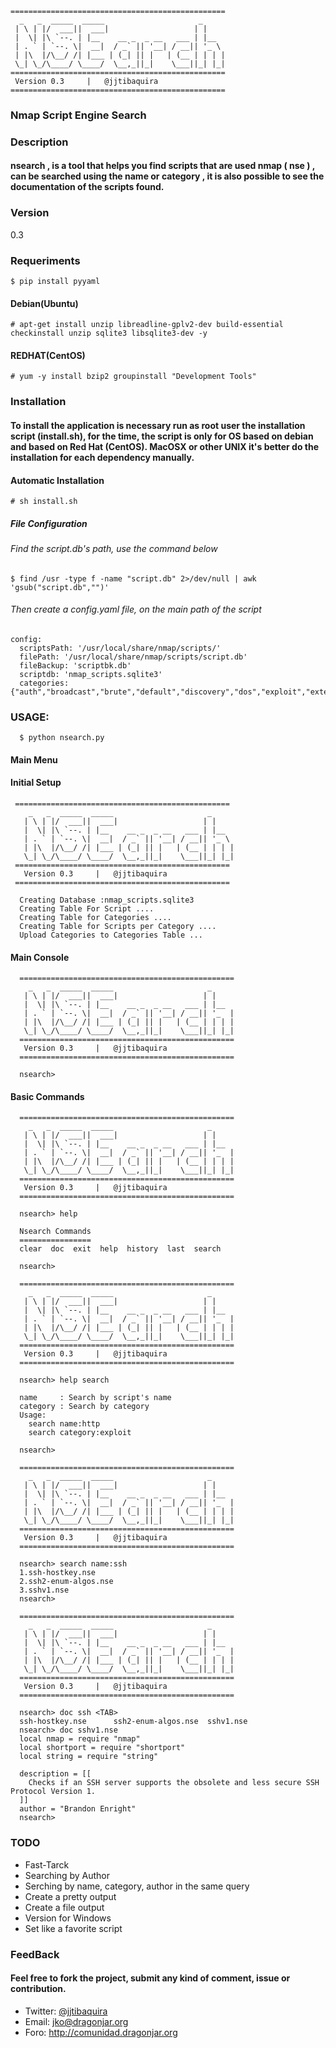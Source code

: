 ```
================================================
  _   _  _____  _____                     _
 | \ | |/  ___||  ___|                   | |
 |  \| |\ `--. | |__    __ _  _ __   ___ | |__
 | . ` | `--. \|  __|  / _` || '__| / __|| '_ \
 | |\  |/\__/ /| |___ | (_| || |   | (__ | | | |
 \_| \_/\____/ \____/  \__,_||_|    \___||_| |_|
================================================
 Version 0.3     |   @jjtibaquira
================================================
```
### Nmap Script Engine Search

### Description
#### nsearch , is a tool that helps you find scripts that are used nmap ( nse ) , can be searched using the name or category , it is also possible to see the documentation of the scripts found.

### Version
0.3

### Requeriments

```
$ pip install pyyaml
```

#### Debian(Ubuntu)

```
# apt-get install unzip libreadline-gplv2-dev build-essential checkinstall unzip sqlite3 libsqlite3-dev -y
```

#### REDHAT(CentOS)

```
# yum -y install bzip2 groupinstall "Development Tools"
```

### Installation
#### To install the application is necessary run as root user the installation script (install.sh), for the time, the script is only for OS based on debian and based on Red Hat (CentOS). MacOSX or other UNIX  it's better do the installation for each dependency manually.

#### Automatic Installation

```
# sh install.sh
```

##### File Configuration
###### Find the script.db's path, use the command below
```
$ find /usr -type f -name "script.db" 2>/dev/null | awk 'gsub("script.db","")'
```
###### Then create a config.yaml file, on the main path of the script
```
config:
  scriptsPath: '/usr/local/share/nmap/scripts/'
  filePath: '/usr/local/share/nmap/scripts/script.db'
  fileBackup: 'scriptbk.db'
  scriptdb: 'nmap_scripts.sqlite3'
  categories: {"auth","broadcast","brute","default","discovery","dos","exploit","external","fuzzer","intrusive","malware","safe","version","vuln"}

```

### USAGE:

```
  $ python nsearch.py
```

#### Main Menu
#### Initial Setup

```
 ================================================
    _   _  _____  _____                     _
   | \ | |/  ___||  ___|                   | |
   |  \| |\ `--. | |__    __ _  _ __   ___ | |__
   | . ` | `--. \|  __|  / _` || '__| / __|| '_ \
   | |\  |/\__/ /| |___ | (_| || |   | (__ | | | |
   \_| \_/\____/ \____/  \__,_||_|    \___||_| |_|
 ================================================
   Version 0.3     |   @jjtibaquira
 ================================================

  Creating Database :nmap_scripts.sqlite3
  Creating Table For Script ....
  Creating Table for Categories ....
  Creating Table for Scripts per Category ....
  Upload Categories to Categories Table ...
```

#### Main Console

```
  ================================================
    _   _  _____  _____                     _
   | \ | |/  ___||  ___|                   | |
   |  \| |\ `--. | |__    __ _  _ __   ___ | |__
   | . ` | `--. \|  __|  / _` || '__| / __|| '_  |
   | |\  |/\__/ /| |___ | (_| || |   | (__ | | | |
   \_| \_/\____/ \____/  \__,_||_|    \___||_| |_|
  ================================================
   Version 0.3     |   @jjtibaquira
  ================================================

  nsearch>
```

#### Basic Commands

```
  ================================================
    _   _  _____  _____                     _
   | \ | |/  ___||  ___|                   | |
   |  \| |\ `--. | |__    __ _  _ __   ___ | |__
   | . ` | `--. \|  __|  / _` || '__| / __|| '_  |
   | |\  |/\__/ /| |___ | (_| || |   | (__ | | | |
   \_| \_/\____/ \____/  \__,_||_|    \___||_| |_|
  ================================================
   Version 0.3     |   @jjtibaquira
  ================================================

  nsearch> help

  Nsearch Commands
  ================
  clear  doc  exit  help  history  last  search

  nsearch>
```

```
  ================================================
    _   _  _____  _____                     _
   | \ | |/  ___||  ___|                   | |
   |  \| |\ `--. | |__    __ _  _ __   ___ | |__
   | . ` | `--. \|  __|  / _` || '__| / __|| '_  |
   | |\  |/\__/ /| |___ | (_| || |   | (__ | | | |
   \_| \_/\____/ \____/  \__,_||_|    \___||_| |_|
  ================================================
   Version 0.3     |   @jjtibaquira
  ================================================

  nsearch> help search

  name     : Search by script's name
  category : Search by category
  Usage:
    search name:http
    search category:exploit

  nsearch>
```

```
  ================================================
    _   _  _____  _____                     _
   | \ | |/  ___||  ___|                   | |
   |  \| |\ `--. | |__    __ _  _ __   ___ | |__
   | . ` | `--. \|  __|  / _` || '__| / __|| '_  |
   | |\  |/\__/ /| |___ | (_| || |   | (__ | | | |
   \_| \_/\____/ \____/  \__,_||_|    \___||_| |_|
  ================================================
   Version 0.3     |   @jjtibaquira
  ================================================

  nsearch> search name:ssh
  1.ssh-hostkey.nse
  2.ssh2-enum-algos.nse
  3.sshv1.nse
  nsearch>
```

```
  ================================================
    _   _  _____  _____                     _
   | \ | |/  ___||  ___|                   | |
   |  \| |\ `--. | |__    __ _  _ __   ___ | |__
   | . ` | `--. \|  __|  / _` || '__| / __|| '_  |
   | |\  |/\__/ /| |___ | (_| || |   | (__ | | | |
   \_| \_/\____/ \____/  \__,_||_|    \___||_| |_|
  ================================================
   Version 0.3     |   @jjtibaquira
  ================================================

  nsearch> doc ssh <TAB>
  ssh-hostkey.nse      ssh2-enum-algos.nse  sshv1.nse
  nsearch> doc sshv1.nse
  local nmap = require "nmap"
  local shortport = require "shortport"
  local string = require "string"

  description = [[
    Checks if an SSH server supports the obsolete and less secure SSH Protocol Version 1.
  ]]
  author = "Brandon Enright"
  nsearch>
```


### TODO
* Fast-Tarck
* Searching by Author
* Serching by name, category, author in the same query
* Create a pretty output
* Create a file output
* Version for Windows
* Set like a favorite script

### FeedBack
#### Feel free to fork the project, submit any kind of comment, issue or contribution.

* Twitter: [@jjtibaquira](https://twitter.com/jjtibaquira)
* Email: jko@dragonjar.org
* Foro: http://comunidad.dragonjar.org
